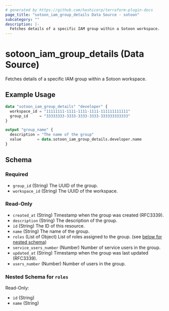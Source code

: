 ```yaml
---
# generated by https://github.com/hashicorp/terraform-plugin-docs
page_title: "sotoon_iam_group_details Data Source - sotoon"
subcategory: ""
description: |-
  Fetches details of a specific IAM group within a Sotoon workspace.
---
```


# sotoon_iam_group_details (Data Source)

Fetches details of a specific IAM group within a Sotoon workspace.

## Example Usage

```terraform
data "sotoon_iam_group_details" "developer" {
  workspace_id = "11111111-1111-1111-1111-111111111111"
  group_id     = "33333333-3333-3333-3333-333333333333"
}

output "group_name" {
  description = "The name of the group"
  value       = data.sotoon_iam_group_details.developer.name
}
```

<!-- schema generated by tfplugindocs -->
## Schema

### Required

- `group_id` (String) The UUID of the group.
- `workspace_id` (String) The UUID of the workspace.

### Read-Only

- `created_at` (String) Timestamp when the group was created (RFC3339).
- `description` (String) The description of the group.
- `id` (String) The ID of this resource.
- `name` (String) The name of the group.
- `roles` (List of Object) List of roles assigned to the group. (see [below for nested schema](#nestedatt--roles))
- `service_users_number` (Number) Number of service users in the group.
- `updated_at` (String) Timestamp when the group was last updated (RFC3339).
- `users_number` (Number) Number of users in the group.

<a id="nestedatt--roles"></a>
### Nested Schema for `roles`

Read-Only:

- `id` (String)
- `name` (String)

